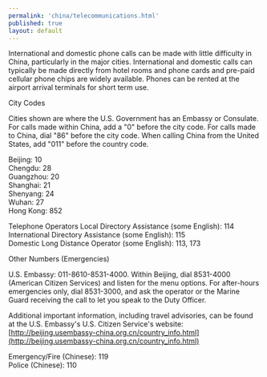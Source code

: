 ```yaml
---
permalink: 'china/telecommunications.html'
published: true
layout: default
---
```

International and domestic phone calls can be made with little difficulty in China, particularly in the major cities. International and domestic calls can typically be made directly from hotel rooms and phone cards and pre-paid cellular phone chips are widely available. Phones can be rented at the airport arrival terminals for short term use.

City Codes

Cities shown are where the U.S. Government has an Embassy or Consulate. For calls made within China, add a "0" before the city code. For calls made to China, dial "86" before the city code. When calling China from the United States, add "011" before the country code.

Beijing: 10  
Chengdu: 28  
Guangzhou: 20  
Shanghai: 21  
Shenyang: 24  
Wuhan: 27  
Hong Kong: 852  

Telephone Operators
Local Directory Assistance (some English): 114  
International Directory Assistance (some English): 115  
Domestic Long Distance Operator (some English): 113, 173  

Other Numbers (Emergencies)

U.S. Embassy: 011-8610-8531-4000. Within Beijing, dial 8531-4000 (American Citizen Services) and listen for the menu options. For after-hours emergencies only, dial 8531-3000, and ask the operator or the Marine Guard receiving the call to let you speak to the Duty Officer.

Additional important information, including travel advisories, can be found at the U.S. Embassy's U.S. Citizen Service's website: [http://beijing.usembassy-china.org.cn/country_info.html](http://beijing.usembassy-china.org.cn/country_info.html)

Emergency/Fire (Chinese): 119  
Police (Chinese): 110  
